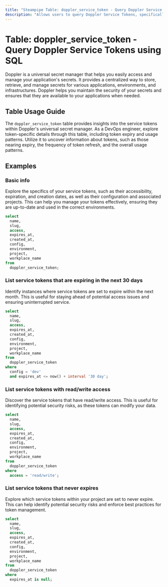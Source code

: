 ```yaml
---
title: "Steampipe Table: doppler_service_token - Query Doppler Service Tokens using SQL"
description: "Allows users to query Doppler Service Tokens, specifically the access and refresh tokens, providing insights into token expiry and usage patterns."
---
```


# Table: doppler_service_token - Query Doppler Service Tokens using SQL

Doppler is a universal secret manager that helps you easily access and manage your application's secrets. It provides a centralized way to store, retrieve, and manage secrets for various applications, environments, and infrastructures. Doppler helps you maintain the security of your secrets and ensures that they are available to your applications when needed.

## Table Usage Guide

The `doppler_service_token` table provides insights into the service tokens within Doppler's universal secret manager. As a DevOps engineer, explore token-specific details through this table, including token expiry and usage patterns. Utilize it to uncover information about tokens, such as those nearing expiry, the frequency of token refresh, and the overall usage patterns.

## Examples

### Basic info
Explore the specifics of your service tokens, such as their accessibility, expiration, and creation dates, as well as their configuration and associated projects. This can help you manage your tokens effectively, ensuring they are up-to-date and used in the correct environments.

```sql
select
  name,
  slug,
  access,
  expires_at,
  created_at,
  config,
  environment,
  project,
  workplace_name
from
  doppler_service_token;
```

### List service tokens that are expiring in the next 30 days
Identify instances where service tokens are set to expire within the next month. This is useful for staying ahead of potential access issues and ensuring uninterrupted service.

```sql
select
  name,
  slug,
  access,
  expires_at,
  created_at,
  config,
  environment,
  project,
  workplace_name
from
  doppler_service_token
where
  config = 'dev'
  and expires_at <= now() + interval '30 day';
```

### List service tokens with read/write access
Discover the service tokens that have read/write access. This is useful for identifying potential security risks, as these tokens can modify your data.

```sql
select
  name,
  slug,
  access,
  expires_at,
  created_at,
  config,
  environment,
  project,
  workplace_name
from
  doppler_service_token
where
  access = 'read/write';
```

### List service tokens that never expires
Explore which service tokens within your project are set to never expire. This can help identify potential security risks and enforce best practices for token management.

```sql
select
  name,
  slug,
  access,
  expires_at,
  created_at,
  config,
  environment,
  project,
  workplace_name
from
  doppler_service_token
where
  expires_at is null;
```